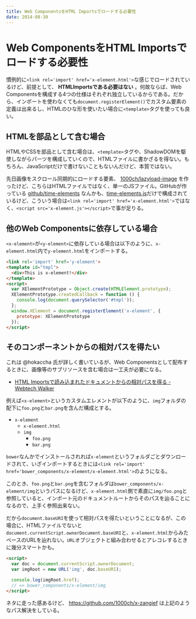 ```yaml
---
title: Web ComponentsをHTML Importsでロードする必要性
date: 2014-08-30
---
```


# Web ComponentsをHTML Importsでロードする必要性

慣例的に`<link rel='import' href='x-element.html'>`な感じでロードされているけど、前提として、 **HTMLImportsである必要はない** 。何故ならば、Web Componentsを構成する4つの仕様はそれぞれ独立しているからである。だから、インポートを使わなくても`document.registerElement()`でカスタム要素の定義は出来るし、HTMLのひな形を使いたい場合に`<template>`タグを使っても良い。

## HTMLを部品として含む場合

HTMLやCSSを部品として含む場合は、`<template>`タグや、ShadowDOMを駆使しながらパーツを構成していくので、HTMLファイルに書かざるを得ない。もちろん、JavaScriptだけで書けないこともないんだけど、本質ではない。

先日画像をスクロール同期的にロードする要素、 [1000ch/lazyload-image](https://github.com/1000ch/lazyload-image) を作ったけど、こちらはHTMLファイルではなく、単一のJSファイル。GitHubが作っている [github/time-elements](https://github.com/github/time-elements) なんかも、[time-elements.js](https://github.com/github/time-elements/blob/master/time-elements.js)だけで構成されているけど、こういう場合は`<link rel='import' href='x-element.html'>`ではなく、`<script src='x-element.js'></script>`で事が足りる。

## 他のWeb Componentsに依存している場合

`<x-element>`が`<y-element>`に依存している場合は以下のように、`x-element.html`内で`y-element.html`をインポートする。

```html
<link rel='import' href='y-element'>
<template id="tmpl">
  <div>This is x-element!</div>
</template>
<script>
  var XElementPrototype = Object.create(HTMLElement.prototype);
  XElementPrototype.createdCallback = function () {
    console.log(document.querySelector('#tmpl'));
  };
  window.XElement = document.registerElement('x-element', {
    prototype: XElementPrototype
  });
</script>
```

## そのコンポーネントからの相対パスを得たい

これは @hokaccha 氏が詳しく書いているが、Web Componentsとして配布するときに、画像等のサブリソースを含む場合は一工夫が必要になる。

- [HTML Importsで読み込まれたドキュメントからの相対パスを得る - Webtech Walker ](http://webtech-walker.com/archive/2014/07/html-import-relative-path.html)

例えば`<x-element>`というカスタムエレメントが以下のように、`img`フォルダの配下に`foo.png`と`bar.png`を含んだ構成とする。

- `x-element`
  - `x-element.html`
  - `img`
    - `foo.png`
    - `bar.png`


`bower`なんかでインストールされれば`x-element`というフォルダごとダウンロードされて、いざインポートするときには`<link rel='import' href='bower_components/x-element/x-element.html'>`のようになる。

このとき、`foo.png`と`bar.png`を含むフォルダは`bower_components/x-element/img`というパスになるけど、`x-element.html`側で素直に`img/foo.png`と参照していると、インポート元のドキュメントルートからそのパスを辿ることになるので、上手く参照出来ない。

だから`document.baseURI`を使って相対パスを得たいということになるが、この場合に、HTMLファイルでないと`document.currentScript.ownerDocument.baseURI`と、`x-element.html`からみたベースのURLを辿れない。`URL`オブジェクトと組み合わせるとアレコレするときに幾分スマートかも。

```html
<script>
  var doc = document.currentScript.ownerDocument;
  var imgRoot = new URL('img', doc.baseURI);

  console.log(imgRoot.href);
  // => bower_components/x-element/img
</script>
```

ネタに走った感あるけど、 https://github.com/1000ch/x-zangief は上記のようなパス解決をしている。
